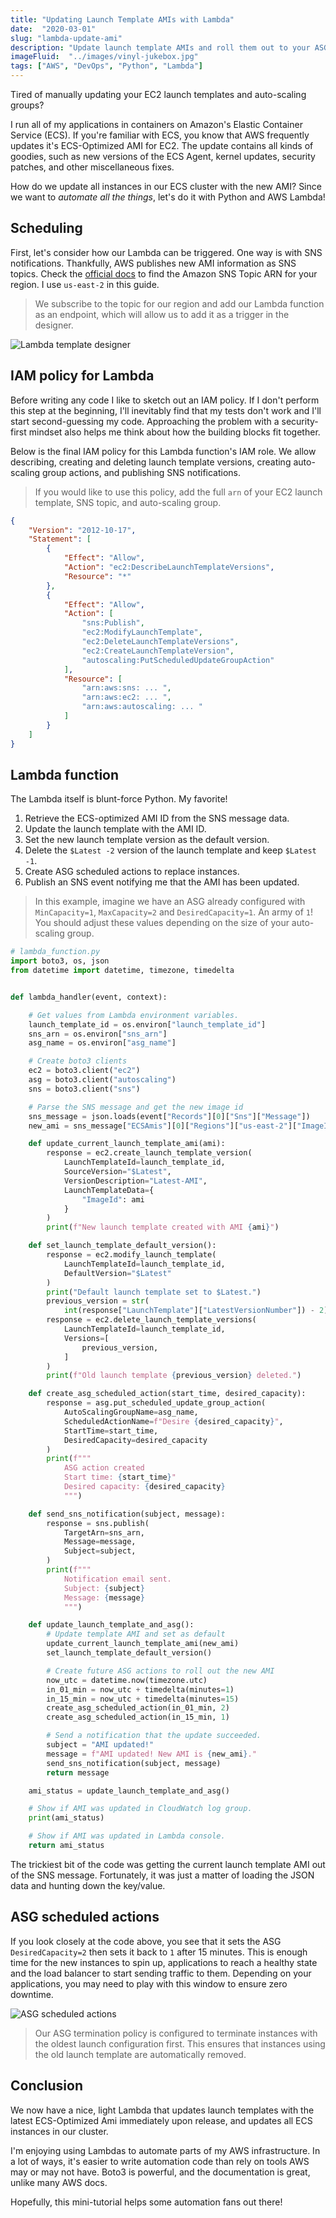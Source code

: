 ```yaml
---
title: "Updating Launch Template AMIs with Lambda"
date:  "2020-03-01"
slug: "lambda-update-ami"
description: "Update launch template AMIs and roll them out to your ASG with AWS Lambda and Python."
imageFluid:  "../images/vinyl-jukebox.jpg"
tags: ["AWS", "DevOps", "Python", "Lambda"]
---
```


Tired of manually updating your EC2 launch templates and auto-scaling groups?

I run all of my applications in containers on Amazon's Elastic Container Service (ECS). If you're familiar with ECS, you know that AWS frequently updates it's ECS-Optimized AMI for EC2. The update contains all kinds of goodies, such as new versions of the ECS Agent, kernel updates, security patches, and other miscellaneous fixes.

How do we update all instances in our ECS cluster with the new AMI? Since we want to *automate all the things*, let's do it with Python and AWS Lambda!

## Scheduling

First, let's consider how our Lambda can be triggered. One way is with SNS notifications. Thankfully, AWS publishes new AMI information as SNS topics. Check the [official docs](https://docs.aws.amazon.com/AmazonECS/latest/developerguide/ECS-AMI-SubscribeTopic.html) to find the Amazon SNS Topic ARN for your region. I use `us-east-2` in this guide.

> We subscribe to the topic for our region and add our Lambda function as an endpoint, which will allow us to add it as a trigger in the designer.

![Lambda template designer](../images/lambda-template-designer.png)

## IAM policy for Lambda

Before writing any code I like to sketch out an IAM policy. If I don't perform this step at the beginning, I'll inevitably find that my tests don't work and I'll start second-guessing my code. Approaching the problem with a security-first mindset also helps me think about how the building blocks fit together.

Below is the final IAM policy for this Lambda function's IAM role. We allow describing, creating and deleting launch template versions, creating auto-scaling group actions, and publishing SNS notifications.

> If you would like to use this policy, add the full `arn` of your EC2 launch template, SNS topic, and auto-scaling group.

```json
{
    "Version": "2012-10-17",
    "Statement": [
        {
            "Effect": "Allow",
            "Action": "ec2:DescribeLaunchTemplateVersions",
            "Resource": "*"
        },
        {
            "Effect": "Allow",
            "Action": [
                "sns:Publish",
                "ec2:ModifyLaunchTemplate",
                "ec2:DeleteLaunchTemplateVersions",
                "ec2:CreateLaunchTemplateVersion",
                "autoscaling:PutScheduledUpdateGroupAction"
            ],
            "Resource": [
                "arn:aws:sns: ... ",
                "arn:aws:ec2: ... ",
                "arn:aws:autoscaling: ... "
            ]
        }
    ]
}
```

## Lambda function

The Lambda itself is blunt-force Python. My favorite!

1. Retrieve the ECS-optimized AMI ID from the SNS message data.
2. Update the launch template with the AMI ID.
3. Set the new launch template version as the default version.
4. Delete the `$Latest -2` version of the launch template and keep `$Latest -1`.
5. Create ASG scheduled actions to replace instances.
6. Publish an SNS event notifying me that the AMI has been updated.

> In this example, imagine we have an ASG already configured with `MinCapacity=1`, `MaxCapacity=2` and `DesiredCapacity=1`. An army of `1`! You should adjust these values depending on the size of your auto-scaling group.

```python
# lambda_function.py
import boto3, os, json
from datetime import datetime, timezone, timedelta


def lambda_handler(event, context):

    # Get values from Lambda environment variables.
    launch_template_id = os.environ["launch_template_id"]
    sns_arn = os.environ["sns_arn"]
    asg_name = os.environ["asg_name"]

    # Create boto3 clients
    ec2 = boto3.client("ec2")
    asg = boto3.client("autoscaling")
    sns = boto3.client("sns")

    # Parse the SNS message and get the new image id
    sns_message = json.loads(event["Records"][0]["Sns"]["Message"])
    new_ami = sns_message["ECSAmis"][0]["Regions"]["us-east-2"]["ImageId"]

    def update_current_launch_template_ami(ami):
        response = ec2.create_launch_template_version(
            LaunchTemplateId=launch_template_id,
            SourceVersion="$Latest",
            VersionDescription="Latest-AMI",
            LaunchTemplateData={
                "ImageId": ami
            }
        )
        print(f"New launch template created with AMI {ami}")

    def set_launch_template_default_version():
        response = ec2.modify_launch_template(
            LaunchTemplateId=launch_template_id,
            DefaultVersion="$Latest"
        )
        print("Default launch template set to $Latest.")
        previous_version = str(
            int(response["LaunchTemplate"]["LatestVersionNumber"]) - 2)
        response = ec2.delete_launch_template_versions(
            LaunchTemplateId=launch_template_id,
            Versions=[
                previous_version,
            ]
        )
        print(f"Old launch template {previous_version} deleted.")

    def create_asg_scheduled_action(start_time, desired_capacity):
        response = asg.put_scheduled_update_group_action(
            AutoScalingGroupName=asg_name,
            ScheduledActionName=f"Desire {desired_capacity}",
            StartTime=start_time,
            DesiredCapacity=desired_capacity
        )
        print(f"""
            ASG action created
            Start time: {start_time}"
            Desired capacity: {desired_capacity}
            """)

    def send_sns_notification(subject, message):
        response = sns.publish(
            TargetArn=sns_arn,
            Message=message,
            Subject=subject,
        )
        print(f"""
            Notification email sent.
            Subject: {subject}
            Message: {message}
            """)

    def update_launch_template_and_asg():
        # Update template AMI and set as default
        update_current_launch_template_ami(new_ami)
        set_launch_template_default_version()

        # Create future ASG actions to roll out the new AMI
        now_utc = datetime.now(timezone.utc)
        in_01_min = now_utc + timedelta(minutes=1)
        in_15_min = now_utc + timedelta(minutes=15)
        create_asg_scheduled_action(in_01_min, 2)
        create_asg_scheduled_action(in_15_min, 1)

        # Send a notification that the update succeeded.
        subject = "AMI updated!"
        message = f"AMI updated! New AMI is {new_ami}."
        send_sns_notification(subject, message)
        return message

    ami_status = update_launch_template_and_asg()

    # Show if AMI was updated in CloudWatch log group.
    print(ami_status)

    # Show if AMI was updated in Lambda console.
    return ami_status

```

The trickiest bit of the code was getting the current launch template AMI out of the SNS message. Fortunately, it was just a matter of loading the JSON data and hunting down the key/value.

## ASG scheduled actions

If you look closely at the code above, you see that it sets the ASG `DesiredCapacity=2` then sets it back to `1` after 15 minutes. This is enough time for the new instances to spin up, applications to reach a healthy state and the load balancer to start sending traffic to them. Depending on your applications, you may need to play with this window to ensure zero downtime.

![ASG scheduled actions](../images/asg-scheduled-actions.png)

> Our ASG termination policy is configured to terminate instances with the oldest launch configuration first. This ensures that instances using the old launch template are automatically removed.

## Conclusion

We now have a nice, light Lambda that updates launch templates with the latest ECS-Optimized Ami immediately upon release, and updates all ECS instances in our cluster.

I'm enjoying using Lambdas to automate parts of my AWS infrastructure. In a lot of ways, it's easier to write automation code than rely on tools AWS may or may not have. Boto3 is powerful, and the documentation is great, unlike many AWS docs.

Hopefully, this mini-tutorial helps some automation fans out there!
